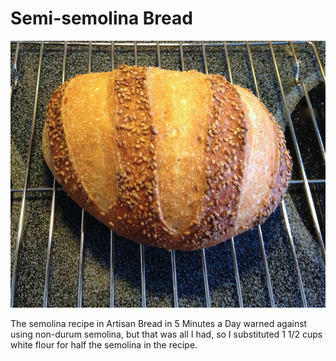[noKnead]: ../indices/noKnead.html
[photographed]: ../indices/photographed.html

# Semi-semolina Bread

![Semi-semolina](../images/semi-semolina.png)

The semolina recipe in Artisan Bread in 5 Minutes a Day warned against using non-durum semolina, but that was all I had, so I substituted 1 1/2 cups white flour for half the semolina in the recipe.
